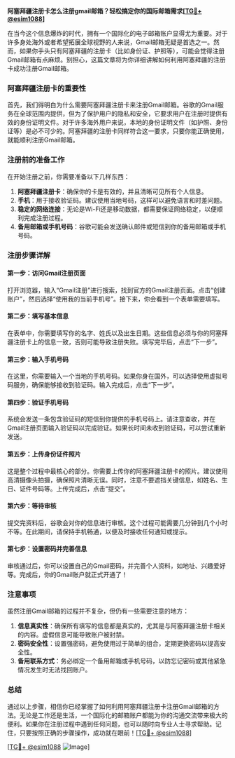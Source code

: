 **阿塞拜疆注册卡怎么注册gmail邮箱？轻松搞定你的国际邮箱需求[[TG💪+ @esim1088](https://t.me/s/esim1088)]**

在当今这个信息爆炸的时代，拥有一个国际化的电子邮箱账户显得尤为重要。对于许多身处海外或者希望拓展全球视野的人来说，Gmail邮箱无疑是首选之一。然而，如果你手头只有阿塞拜疆的注册卡（比如身份证、护照等），可能会觉得注册Gmail邮箱有点麻烦。别担心，这篇文章将为你详细讲解如何利用阿塞拜疆的注册卡成功注册Gmail邮箱。

### 阿塞拜疆注册卡的重要性

首先，我们得明白为什么需要阿塞拜疆注册卡来注册Gmail邮箱。谷歌的Gmail服务在全球范围内提供，但为了保护用户的隐私和安全，它要求用户在注册时提供有效的身份证明文件。对于许多海外用户来说，本地的身份证明文件（如护照、身份证等）是必不可少的。阿塞拜疆的注册卡同样符合这一要求，只要你能正确使用，就能顺利注册Gmail邮箱。

### 注册前的准备工作

在开始注册之前，你需要准备以下几样东西：

1. **阿塞拜疆注册卡**：确保你的卡是有效的，并且清晰可见所有个人信息。
2. **手机**：用于接收验证码。建议使用当地号码，这样可以避免语言和时差问题。
3. **稳定的网络连接**：无论是Wi-Fi还是移动数据，都需要保证网络稳定，以便顺利完成注册过程。
4. **备用邮箱或手机号码**：谷歌可能会发送确认邮件或短信到你的备用邮箱或手机号码。

### 注册步骤详解

#### 第一步：访问Gmail注册页面

打开浏览器，输入“Gmail注册”进行搜索，找到官方的Gmail注册页面。点击“创建账户”，然后选择“使用我的当前手机号”。接下来，你会看到一个表单需要填写。

#### 第二步：填写基本信息

在表单中，你需要填写你的名字、姓氏以及出生日期。这些信息必须与你的阿塞拜疆注册卡上的信息一致，否则可能导致注册失败。填写完毕后，点击“下一步”。

#### 第三步：输入手机号码

在这里，你需要输入一个当地的手机号码。如果你身在国外，可以选择使用虚拟号码服务，确保能够接收到验证码。输入完成后，点击“下一步”。

#### 第四步：验证手机号码

系统会发送一条包含验证码的短信到你提供的手机号码上。请注意查收，并在Gmail注册页面输入验证码以完成验证。如果长时间未收到验证码，可以尝试重新发送。

#### 第五步：上传身份证件照片

这是整个过程中最核心的部分。你需要上传你的阿塞拜疆注册卡的照片。建议使用高清摄像头拍摄，确保照片清晰无误。同时，注意不要遮挡关键信息，如姓名、生日、证件号码等。上传完成后，点击“提交”。

#### 第六步：等待审核

提交完资料后，谷歌会对你的信息进行审核。这个过程可能需要几分钟到几个小时不等。在此期间，请保持手机畅通，以便及时接收任何通知或提示。

#### 第七步：设置密码并完善信息

审核通过后，你可以设置自己的Gmail密码，并完善个人资料，如地址、兴趣爱好等。完成后，你的Gmail账户就正式开通了！

### 注意事项

虽然注册Gmail邮箱的过程并不复杂，但仍有一些需要注意的地方：

1. **信息真实性**：确保所有填写的信息都是真实的，尤其是与阿塞拜疆注册卡相关的内容。虚假信息可能导致账户被封禁。
2. **密码安全性**：设置强密码，避免使用过于简单的组合，定期更换密码以提高安全性。
3. **备用联系方式**：务必绑定一个备用邮箱或手机号码，以防忘记密码或其他紧急情况发生时无法找回账户。

### 总结

通过以上步骤，相信你已经掌握了如何利用阿塞拜疆注册卡注册Gmail邮箱的方法。无论是工作还是生活，一个国际化的邮箱账户都能为你的沟通交流带来极大的便利。如果你在注册过程中遇到任何问题，也可以随时向专业人士寻求帮助。记住，只要按照正确的步骤操作，成功就在眼前！[[TG💪+ @esim1088](https://t.me/s/esim1088)]

[[TG💪+ @esim1088](https://t.me/s/esim1088) ![Image](https://i.postimg.cc/4NQfJmqS/Snipaste-2025-05-13-00-14-12.png)]